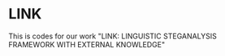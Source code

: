 # LINK
This is codes for our work "LINK: LINGUISTIC STEGANALYSIS FRAMEWORK WITH EXTERNAL KNOWLEDGE"
